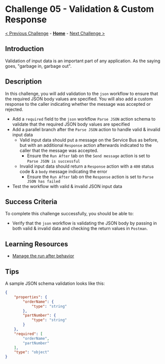 # Challenge 05 - Validation & Custom Response

[< Previous Challenge](./Challenge-04.md) - **[Home](../README.md)** - [Next Challenge >](./Challenge-06.md)

## Introduction

Validation of input data is an important part of any application. As the saying goes, "garbage in, garbage out".

## Description

In this challenge, you will add validation to the `json` workflow to ensure that the required JSON body values are specified. You will also add a custom response to the caller indicating whether the message was accepted or rejected.

- Add a `required` field to the `json` workflow `Parse JSON` action schema to validate that the required JSON body values are specified
- Add a parallel branch after the `Parse JSON` action to handle valid & invalid input data
  - Valid input data should put a message on the Service Bus as before, but with an additional `Response` action afterwards indicated to the caller that the message was accepted.
    - Ensure the `Run After` tab on the `Send message` action is set to `Parse JSON is successful`
  - Invalid input data should return a `Response` action with a `400` status code & a `body` message indicating the error
    - Ensure the `Run After` tab on the `Response` action is set to `Parse JSON has failed`
- Test the workflow with valid & invalid JSON input data

## Success Criteria

To complete this challenge successfully, you should be able to:
- Verify that the `json` workflow is validating the JSON body by passing in both valid & invalid data and checking the return values in `Postman`.

## Learning Resources

- [Manage the run after behavior](https://learn.microsoft.com/en-us/azure/logic-apps/logic-apps-exception-handling?tabs=standard#manage-the-run-after-behavior)

## Tips

A sample JSON schema validation looks like this:
```json
{
    "properties": {
        "orderName": {
            "type": "string"
        },
        "partNumber": {
            "type": "string"
        }
    },
    "required": [
        "orderName",
        "partNumber"
    ],
    "type": "object"
}
```